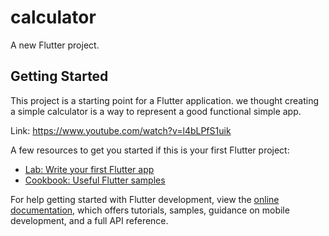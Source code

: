 # calculator

A new Flutter project.

## Getting Started

This project is a starting point for a Flutter application.
we thought creating a simple calculator is a way to represent a good functional simple app.

Link: https://www.youtube.com/watch?v=l4bLPfS1uik

A few resources to get you started if this is your first Flutter project:

- [Lab: Write your first Flutter app](https://docs.flutter.dev/get-started/codelab)
- [Cookbook: Useful Flutter samples](https://docs.flutter.dev/cookbook)

For help getting started with Flutter development, view the
[online documentation](https://docs.flutter.dev/), which offers tutorials,
samples, guidance on mobile development, and a full API reference.
